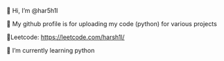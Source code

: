 👋 Hi, I’m @har5h1l

👀 My github profile is for uploading my code (python) for various projects

🔗Leetcode: https://leetcode.com/harsh1l/

🌱 I’m currently learning python
